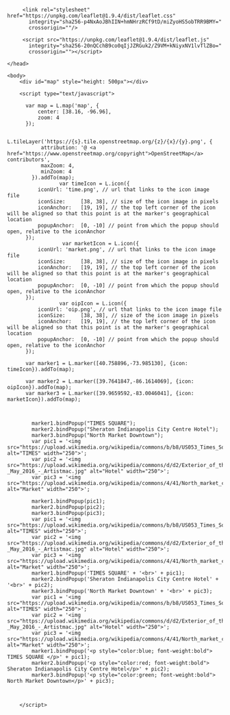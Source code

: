 <!DOCTYPE html>
<html>
    <head>
        <title>Lab 2</title>

         <link rel="stylesheet" href="https://unpkg.com/leaflet@1.9.4/dist/leaflet.css"
           integrity="sha256-p4NxAoJBhIIN+hmNHrzRCf9tD/miZyoHS5obTRR9BMY="
           crossorigin=""/>

         <script src="https://unpkg.com/leaflet@1.9.4/dist/leaflet.js"
           integrity="sha256-20nQCchB9co0qIjJZRGuk2/Z9VM+kNiyxNV1lvTlZBo="
           crossorigin=""></script>

    </head>

    <body>
        <div id="map" style="height: 500px"></div>

        <script type="text/javascript">

          var map = L.map('map', {
              center: [38.16, -96.96],
              zoom: 4
          });

          L.tileLayer('https://{s}.tile.openstreetmap.org/{z}/{x}/{y}.png', {
               attribution: '@ <a href="https://www.openstreetmap.org/copyright">OpenStreetMap</a> contributors',
               maxZoom: 4,
               minZoom: 4
            }).addTo(map);
					 var timeIcon = L.icon({
              iconUrl: 'time.png', // url that links to the icon image file
              iconSize:     [38, 38], // size of the icon image in pixels
              iconAnchor:   [19, 19], // the top left corner of the icon will be aligned so that this point is at the marker's geographical location
              popupAnchor:  [0, -10] // point from which the popup should open, relative to the iconAnchor
          });
			          var marketIcon = L.icon({
              iconUrl: 'market.png', // url that links to the icon image file
              iconSize:     [38, 38], // size of the icon image in pixels
              iconAnchor:   [19, 19], // the top left corner of the icon will be aligned so that this point is at the marker's geographical location
              popupAnchor:  [0, -10] // point from which the popup should open, relative to the iconAnchor
          });
		  			 var oipIcon = L.icon({
              iconUrl: 'oip.png', // url that links to the icon image file
              iconSize:     [38, 38], // size of the icon image in pixels
              iconAnchor:   [19, 19], // the top left corner of the icon will be aligned so that this point is at the marker's geographical location
              popupAnchor:  [0, -10] // point from which the popup should open, relative to the iconAnchor
          });

          var marker1 = L.marker([40.758896,-73.985130], {icon: timeIcon}).addTo(map);
         
		  var marker2 = L.marker([39.7641847,-86.1614069], {icon: oipIcon}).addTo(map);
		  var marker3 = L.marker([39.9659592,-83.0046041], {icon: marketIcon}).addTo(map);
		  
			
			
			marker1.bindPopup("TIMES SQUARE");
			marker2.bindPopup("Sheraton Indianapolis City Centre Hotel");
			marker3.bindPopup("North Market Downtown");
			var pic1 = '<img src="https://upload.wikimedia.org/wikipedia/commons/b/b8/US053_Times_Square_NY_1963.jpg" alt="TIMES" width="250">';
			var pic2 = '<img src="https://upload.wikimedia.org/wikipedia/commons/d/d2/Exterior_of_the_Birch_Bayh_Federal_Building_%26_U.S._Courthouse_-_May_2016_-_Artistmac.jpg" alt="Hotel" width="250">';
			var pic3 = '<img src="https://upload.wikimedia.org/wikipedia/commons/4/41/North_market_christmas.jpg" alt="Market" width="250">';

			marker1.bindPopup(pic1);
			marker2.bindPopup(pic2);
			marker3.bindPopup(pic3);
			var pic1 = '<img src="https://upload.wikimedia.org/wikipedia/commons/b/b8/US053_Times_Square_NY_1963.jpg" alt="TIMES" width="250">';
			var pic2 = '<img src="https://upload.wikimedia.org/wikipedia/commons/d/d2/Exterior_of_the_Birch_Bayh_Federal_Building_%26_U.S._Courthouse_-_May_2016_-_Artistmac.jpg" alt="Hotel" width="250">';
			var pic3 = '<img src="https://upload.wikimedia.org/wikipedia/commons/4/41/North_market_christmas.jpg" alt="Market" width="250">';
			marker1.bindPopup('TIMES SQUARE' + '<br>' + pic1);
			marker2.bindPopup('Sheraton Indianapolis City Centre Hotel' + '<br>' + pic2);
			marker3.bindPopup('North Market Downtown' + '<br>' + pic3);
			var pic1 = '<img src="https://upload.wikimedia.org/wikipedia/commons/b/b8/US053_Times_Square_NY_1963.jpg" alt="TIMES" width="250">';
			var pic2 = '<img src="https://upload.wikimedia.org/wikipedia/commons/d/d2/Exterior_of_the_Birch_Bayh_Federal_Building_%26_U.S._Courthouse_-_May_2016_-_Artistmac.jpg" alt="Hotel" width="250">';
			var pic3 = '<img src="https://upload.wikimedia.org/wikipedia/commons/4/41/North_market_christmas.jpg" alt="Market" width="250">';
			marker1.bindPopup('<p style="color:blue; font-weight:bold"> TIMES SQUARE </p>' + pic1);
			marker2.bindPopup('<p style="color:red; font-weight:bold"> Sheraton Indianapolis City Centre Hotel</p>' + pic2);
			marker3.bindPopup('<p style="color:green; font-weight:bold"> North Market Downtown</p>' + pic3);
			
			
			
        </script>
   </body>
</html>

